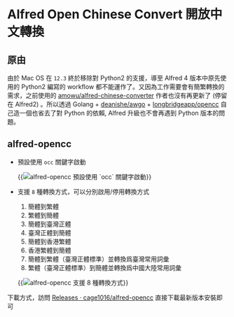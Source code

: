 # Alfred Open Chinese Convert 開放中文轉換


<!--more-->

## 原由

由於 Mac OS 在 `12.3` 終於移除對 Python2 的支援，導至 Alfred 4 版本中原先使用的 Python2 編寫的 workflow 都不能運作了。又因為工作需要會有簡繁轉換的需求，之前使用的 [amowu/alfred-chinese-converter](https://github.com/amowu/alfred-chinese-converter) 作者也沒有再更新了 (停留在 Alfred2)
。所以透過 Golang + [deanishe/awgo](https://github.com/deanishe/awgo) + [longbridgeapp/opencc](https://github.com/longbridgeapp/opencc) 自己造一個也省去了對 Python 的依賴, Alfred 升級也不會再遇到 Python 版本的問題。

## alfred-opencc

- 預設使用 `occ` 關鍵字啟動

    {{<image src="/posts/alfred-open-chinese-convert/img/1.jpg" alt="alfred-opencc 預設使用 `occ` 關鍵字啟動">}}

- 支援 `8` 種轉換方式，可以分別啟用/停用轉換方式

    1. 簡體到繁體
    1. 繁體到簡體
    1. 簡體到臺灣正體
    1. 臺灣正體到簡體
    1. 簡體到香港繁體
    1. 香港繁體到簡體
    1. 簡體到繁體（臺灣正體標準）並轉換爲臺灣常用詞彙
    1. 繁體（臺灣正體標準）到簡體並轉換爲中國大陸常用詞彙

    {{<image src="/posts/alfred-open-chinese-convert/img/placeholder.jpg" alt="alfred-opencc 支援 8 種轉換方式">}}


下載方式，訪問 [Releases · cage1016/alfred-opencc](https://github.com/cage1016/alfred-opencc/releases) 直接下載最新版本安裝即可
